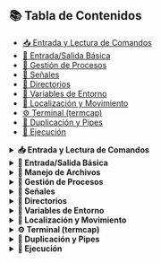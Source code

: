 ## 📚 Tabla de Contenidos

- [📥 Entrada y Lectura de Comandos](#entrada-y-lectura-de-comandos)
- [💬 Entrada/Salida Básica](#entrada-salida-básica)
- [🌱 Gestión de Procesos](#gestión-de-procesos)
- [🧠 Señales](#señales)
- [📂 Directorios](#directorios)
- [📌 Variables de Entorno](#variables-de-entorno)
- [📍 Localización y Movimiento](#localización-y-movimiento)
- [⚙️ Terminal (termcap)](#terminal-termcap)
- [🔀 Duplicación y Pipes](#duplicación-y-pipes)
- [🚀 Ejecución](#ejecución)


<details>
<summary><strong>📥 Entrada y Lectura de Comandos</strong></summary>

<br>

| Función                         | Descripción                                                                                             | Uso común                                                         | Uso con código                                                   |
|----------------------------------|---------------------------------------------------------------------------------------------------------|--------------------------------------------------------------------|------------------------------------------------------------------|
| `readline(prompt)`              | Muestra el prompt y lee una línea de entrada del usuario. Devuelve un puntero a la línea leída.         | Leer comandos del usuario con edición de línea                    | `char *s = readline("mini$ ");`                                 |
| `add_history(line)`             | Añade la línea al historial de comandos. Útil para usar las flechas ↑ y ↓.                              | Guardar comandos ejecutados para navegación en el historial       | `if (*s) add_history(s);`                                       |
| `rl_clear_history()`            | Limpia el historial de readline liberando memoria.                                                      | Limpiar historial al salir del programa                           | `rl_clear_history();`                                           |
| `rl_on_new_line()`              | Notifica a readline que comienza una nueva línea. Útil al manejar señales.                              | Preparar readline tras una interrupción con Ctrl+C                | `rl_on_new_line();`                                             |
| `rl_replace_line(text, undo)`  | Reemplaza la línea actual por `text`. `undo` borra el historial de deshacer si es 1.                    | Borrar o reemplazar el texto actual en la línea de entrada        | `rl_replace_line("", 0);`                                       |
| `rl_redisplay()`                | Redibuja el prompt y la línea actual.                                                                   | Refrescar el prompt en pantalla tras una señal                    | `rl_redisplay();`                                               |
| `isatty(fd)`                    | Devuelve 1 si el descriptor es un terminal, 0 si no.                                                    | Comprobar si la entrada es interactiva                            | `if (isatty(STDIN_FILENO))`                                     |
| `ttyname(fd)`                   | Devuelve el nombre del terminal asociado con el descriptor.                                             | Obtener el nombre del terminal, útil para depuración              | `char *name = ttyname(0);`                                      |
| `ttyslot()`                     | Devuelve el número de terminal del proceso actual.                                                      | Rara vez usada, identificación del terminal                       | `int slot = ttyslot();`                                         |
| `ioctl(fd, request)`           | Envía comandos de control al dispositivo. Común para detectar tamaño del terminal (`TIOCGWINSZ`).       | Saber cuántas columnas tiene la terminal, útil para el layout     | `ioctl(1, TIOCGWINSZ, &w);`                                     |

</details>

<details>
<summary><strong>💬 Entrada/Salida Básica</strong></summary>

<br>

| Función     | Descripción                                                         | Uso común                            | Uso con código                        |
|-------------|---------------------------------------------------------------------|---------------------------------------|----------------------------------------|
| `printf`    | Imprime texto formateado a la salida estándar.                      | Mensajes de debug o salida del shell | `printf("Hola %s\n", nombre);`        |
| `write`     | Escribe directamente en un descriptor de archivo.                   | Imprimir sin usar stdio              | `write(1, "Hola\n", 5);`              |
| `perror`    | Muestra un mensaje de error basado en `errno`.                      | Reportar errores de sistema          | `perror("open");`                     |
| `strerror`  | Devuelve un string que describe un código de error.                 | Mostrar mensaje de error personalizado | `char *msg = strerror(errno);`        |

</details>

<details>
<summary><strong>📁 Manejo de Archivos</strong></summary>

<br>

| Función     | Descripción                                                                 | Uso común                                     | Uso con código                                                   |
|-------------|-----------------------------------------------------------------------------|-----------------------------------------------|------------------------------------------------------------------|
| `access`    | Verifica permisos de acceso a un archivo (`F_OK`, `R_OK`, `W_OK`, `X_OK`).  | Comprobar si un archivo existe o es ejecutable | `if (access("file", F_OK) == 0) {...}`                          |
| `open`      | Abre un archivo y devuelve su descriptor.                                   | Abrir archivos para lectura o escritura        | `int fd = open("file.txt", O_RDONLY);`                          |
| `read`      | Lee datos de un descriptor de archivo.                                      | Leer contenido desde un archivo                | `read(fd, buffer, 100);`                                        |
| `close`     | Cierra un descriptor de archivo.                                             | Liberar recursos tras abrir archivos           | `close(fd);`                                                    |
| `unlink`    | Elimina un archivo del sistema de archivos.                                 | Implementar el comando `rm`                    | `unlink("file.txt");`                                           |
| `stat`      | Obtiene información del archivo (nombre, tamaño, permisos).                 | Verificar tipo de archivo o permisos           | `stat("archivo", &st);`                                        |
| `lstat`     | Igual que `stat` pero no sigue enlaces simbólicos.                          | Verificar si un archivo es un enlace simbólico | `lstat("archivo", &st);`                                       |
| `fstat`     | Igual que `stat` pero usando un descriptor de archivo.                      | Obtener info de un archivo ya abierto          | `fstat(fd, &st);`                                               |

</details>

<details>
<summary><strong>🌱 Gestión de Procesos</strong></summary>

<br>

| Función      | Descripción                                                                | Uso común                                 | Uso con código                         |
|--------------|----------------------------------------------------------------------------|--------------------------------------------|-----------------------------------------|
| `fork()`     | Crea un nuevo proceso (hijo) idéntico al actual.                          | Ejecutar comandos creando nuevos procesos  | `pid_t pid = fork();`                  |
| `wait()`     | Espera a que cualquier proceso hijo termine.                              | Evitar procesos zombis                     | `wait(NULL);`                          |
| `waitpid()`  | Espera a que un proceso hijo específico termine.                          | Sincronizar procesos hijos individualmente | `waitpid(pid, NULL, 0);`               |
| `wait3()`    | Similar a `wait()`, pero recoge información de uso de recursos.           | Avanzado, normalmente no usado             | `wait3(NULL, 0, &usage);`              |
| `wait4()`    | Similar a `waitpid()`, también devuelve uso de recursos.                  | Poco común, útil para profiling            | `wait4(pid, NULL, 0, &usage);`         |
| `kill()`     | Envía una señal a un proceso.                                              | Terminar procesos con `SIGINT`, `SIGKILL`  | `kill(pid, SIGINT);`                   |
| `exit()`     | Termina el proceso actual y devuelve un código de salida.                 | Salir del minishell con código             | `exit(0);`                             |

</details>

<details>
<summary><strong>🧠 Señales</strong></summary>

<br>

| Función          | Descripción                                                                  | Uso común                                   | Uso con código                              |
|------------------|------------------------------------------------------------------------------|----------------------------------------------|----------------------------------------------|
| `signal()`       | Define una función para manejar una señal.                                   | Manejar Ctrl+C (SIGINT) o Ctrl+\ (SIGQUIT)  | `signal(SIGINT, handler);`                  |
| `sigaction()`    | Alternativa más robusta a `signal()` para manejar señales.                   | Control más preciso sobre señales            | `sigaction(SIGINT, &act, NULL);`            |
| `sigemptyset()`  | Inicializa una máscara de señales vacía.                                     | Preparar `sigaction`                         | `sigemptyset(&act.sa_mask);`                |
| `sigaddset()`    | Añade una señal a una máscara.                                               | Evitar interrupciones en zonas críticas      | `sigaddset(&act.sa_mask, SIGINT);`          |

</details>

<details>
<summary><strong>📂 Directorios</strong></summary>

<br>

| Función       | Descripción                                                       | Uso común                          | Uso con código                         |
|----------------|-------------------------------------------------------------------|-------------------------------------|-----------------------------------------|
| `opendir()`    | Abre un directorio y devuelve un puntero.                        | Leer contenido de directorios      | `DIR *dir = opendir(".");`             |
| `readdir()`    | Lee una entrada del directorio abierto.                          | Listar archivos como en `ls`       | `struct dirent *e = readdir(dir);`     |
| `closedir()`   | Cierra un directorio previamente abierto.                        | Liberar recursos                   | `closedir(dir);`                        |

</details>

<details>
<summary><strong>📌 Variables de Entorno</strong></summary>

<br>

| Función     | Descripción                                               | Uso común                               | Uso con código                          |
|-------------|-----------------------------------------------------------|------------------------------------------|------------------------------------------|
| `getenv()`  | Devuelve el valor de una variable de entorno.            | Obtener `PATH`, `HOME`, `PWD`, etc.     | `char *path = getenv("PATH");`          |

</details>

<details>
<summary><strong>📍 Localización y Movimiento</strong></summary>

<br>

| Función      | Descripción                                                              | Uso común                                | Uso con código                             |
|---------------|--------------------------------------------------------------------------|-------------------------------------------|---------------------------------------------|
| `getcwd()`    | Obtiene el path del directorio actual.                                   | Implementar `pwd`                         | `char cwd[1024]; getcwd(cwd, sizeof(cwd));` |
| `chdir()`     | Cambia el directorio actual.                                              | Implementar `cd`                          | `chdir("/home/user");`                      |

</details>

<details>
<summary><strong>⚙️ Terminal (termcap)</strong></summary>

<br>

| Función       | Descripción                                                                 | Uso común                                  | Uso con código                          |
|---------------|-----------------------------------------------------------------------------|---------------------------------------------|------------------------------------------|
| `tcgetattr()` | Obtiene los atributos de la terminal.                                       | Configuración avanzada                     | `tcgetattr(STDIN_FILENO, &term);`       |
| `tcsetattr()` | Establece atributos de la terminal.                                         | Configuración avanzada                     | `tcsetattr(STDIN_FILENO, TCSANOW, &term);` |
| `tgetent()`   | Inicializa estructuras termcap desde la variable de entorno `TERM`.        | Requerido para `tgetstr` y otras funciones | `tgetent(NULL, getenv("TERM"));`        |
| `tgetflag()`  | Obtiene un flag booleano del terminal.                                     | Leer capacidades booleanas                 | `tgetflag("bs");`                        |
| `tgetnum()`   | Obtiene un valor numérico de capacidades del terminal.                    | Leer tamaño, etc.                          | `tgetnum("co");`                         |
| `tgetstr()`   | Devuelve una string de capacidad del terminal.                             | Leer secuencias de escape ANSI             | `tgetstr("cl", &area);`                  |
| `tgoto()`     | Devuelve una string para mover el cursor a una coordenada.                 | Control de cursor                          | `tgoto(cm, col, row);`                   |
| `tputs()`     | Imprime una string termcap con control de padding.                         | Ejecutar comandos termcap como limpiar     | `tputs(cl, 1, putchar);`                 |

</details>

<details>
<summary><strong>🔀 Duplicación y Pipes</strong></summary>

<br>

| Función     | Descripción                                                       | Uso común                          | Uso con código                         |
|-------------|-------------------------------------------------------------------|-------------------------------------|-----------------------------------------|
| `dup()`     | Duplica un descriptor de archivo.                                | Redireccionar entrada/salida       | `int fd_copy = dup(fd);`               |
| `dup2()`    | Duplica un descriptor a un número específico.                    | Redirección con `stdin`, `stdout`  | `dup2(fd, STDOUT_FILENO);`             |
| `pipe()`    | Crea un pipe entre dos procesos.                                 | Comunicación entre procesos        | `pipe(fd);`                            |

</details>

<details>
<summary><strong>🚀 Ejecución</strong></summary>

<br>

| Función     | Descripción                                                      | Uso común                         | Uso con código                            |
|-------------|------------------------------------------------------------------|------------------------------------|---------------------------------------------|
| `execve()`  | Ejecuta un nuevo programa reemplazando el actual.                | Ejecutar comandos externos         | `execve("/bin/ls", args, env);`             |

</details>
